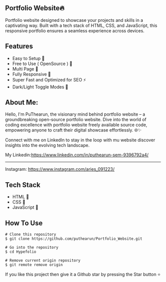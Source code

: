 
## Portfolio Website🔥

Portfolio website designed to showcase your projects and skills in a captivating way. Built with a tech stack of HTML, CSS, and JavaScript, this responsive portfolio ensures a seamless experience across devices.


## Features
- Easy to Setup 💯
- Free to Use ( OpenSource ) 🥳
- Multi Page 💎
- Fully Responsive 🚀
- Super Fast and Optimized for SEO ⚡
- Dark/Light Toggle Modes 🤘



## About Me:
Hello, I'm PuThearun, the visionary mind behind portfolio website – a groundbreaking open-source portfolio website. Dive into the world of coding excellence with portfolio website freely available source code, empowering anyone to craft their digital showcase effortlessly. 🌐✨

Connect with me on LinkedIn to stay in the loop with mu website discover insights into the evolving tech landscape.

My Linkedin:https://www.linkedin.com/in/puthearun-sem-9396792a4/
_________________________________________________________________________
Instagram: https://www.instagram.com/aries_091223/


## Tech Stack
- HTML 🚀
- CSS 🚀
- JavaScript 🚀
## How To Use

```
# Clone this repository
$ git clone https://github.com/puthearun/Portfolio_Website.git

# Go into the repository
$ cd Hypefolio

# Remove current origin repository
$ git remote remove origin
```
If you like this project then give it a Github star by pressing the Star button ⭐
